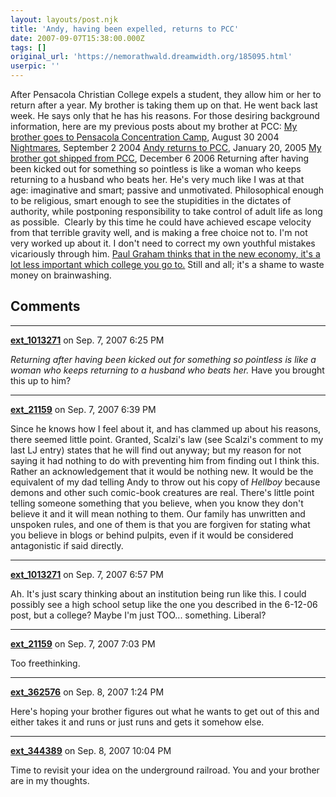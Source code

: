 ```yaml
---
layout: layouts/post.njk
title: 'Andy, having been expelled, returns to PCC'
date: 2007-09-07T15:38:00.000Z
tags: []
original_url: 'https://nemorathwald.dreamwidth.org/185095.html'
userpic: ''
---
```

After Pensacola Christian College expels a student, they allow him or her to return after a year. My brother is taking them up on that. He went back last week. He says only that he has his reasons. For those desiring background information, here are my previous posts about my brother at PCC: [My brother goes to Pensacola Concentration Camp](http://matt-arnold.livejournal.com/21323.html), August 30 2004 [Nightmares](http://matt-arnold.livejournal.com/21977.html), September 2 2004 [Andy returns to PCC](http://matt-arnold.livejournal.com/39227.html), January 20, 2005 [My brother got shipped from PCC](http://matt-arnold.livejournal.com/162713.html), December 6 2006 Returning after having been kicked out for something so pointless is like a woman who keeps returning to a husband who beats her. He's very much like I was at that age: imaginative and smart; passive and unmotivated. Philosophical enough to be religious, smart enough to see the stupidities in the dictates of authority, while postponing responsibility to take control of adult life as long as possible.  Clearly by this time he could have achieved escape velocity from that terrible gravity well, and is making a free choice not to. I'm not very worked up about it. I don't need to correct my own youthful mistakes vicariously through him. [Paul Graham thinks that in the new economy, it's a lot less important which college you go to.](http://paulgraham.com/colleges.html) Still and all; it's a shame to waste money on brainwashing.

## Comments

---

**[ext_1013271](https://www.dreamwidth.org/users/ext_1013271)** on Sep. 7, 2007 6:25 PM

_Returning after having been kicked out for something so pointless is like a woman who keeps returning to a husband who beats her._ Have you brought this up to him?

---

**[ext_21159](https://www.dreamwidth.org/users/ext_21159)** on Sep. 7, 2007 6:39 PM

Since he knows how I feel about it, and has clammed up about his reasons, there seemed little point. Granted, Scalzi's law (see Scalzi's comment to my last LJ entry) states that he will find out anyway; but my reason for not saying it had nothing to do with preventing him from finding out I think this. Rather an acknowledgement that it would be nothing new. It would be the equivalent of my dad telling Andy to throw out his copy of _Hellboy_ because demons and other such comic-book creatures are real. There's little point telling someone something that you believe, when you know they don't believe it and it will mean nothing to them. Our family has unwritten and unspoken rules, and one of them is that you are forgiven for stating what you believe in blogs or behind pulpits, even if it would be considered antagonistic if said directly.

---

**[ext_1013271](https://www.dreamwidth.org/users/ext_1013271)** on Sep. 7, 2007 6:57 PM

Ah. It's just scary thinking about an institution being run like this. I could possibly see a high school setup like the one you described in the 6-12-06 post, but a college? Maybe I'm just TOO... something. Liberal?

---

**[ext_21159](https://www.dreamwidth.org/users/ext_21159)** on Sep. 7, 2007 7:03 PM

Too freethinking.

---

**[ext_362576](https://www.dreamwidth.org/users/ext_362576)** on Sep. 8, 2007 1:24 PM

Here's hoping your brother figures out what he wants to get out of this and either takes it and runs or just runs and gets it somehow else.

---

**[ext_344389](https://www.dreamwidth.org/users/ext_344389)** on Sep. 8, 2007 10:04 PM

Time to revisit your idea on the underground railroad. You and your brother are in my thoughts.
